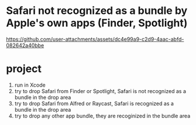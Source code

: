 # Safari not recognized as a bundle by Apple's own apps (Finder, Spotlight)

https://github.com/user-attachments/assets/dc4e99a9-c2d9-4aac-abfd-082642a40bbe

# project

1. run in Xcode
2. try to drop Safari from Finder or Spotlight, Safari is not recognized as a bundle in the drop area
3. try to drop Safari from Alfred or Raycast, Safari is recognized as a bundle in the drop area
4. try to drop any other app bundle, they are recoginized in the bundle area
